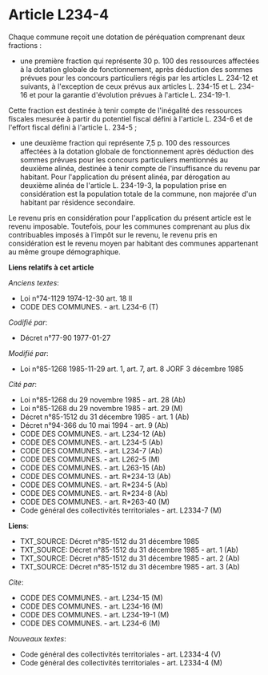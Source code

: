 # Article L234-4

Chaque commune reçoit une dotation de péréquation comprenant deux fractions :

- une première fraction qui représente 30 p. 100 des ressources affectées à la dotation globale de fonctionnement, après
déduction des sommes prévues pour les concours particuliers régis par les articles L. 234-12 et suivants, à l'exception de
ceux prévus aux articles L. 234-15 et L. 234-16 et pour la garantie d'évolution prévues à l'article L. 234-19-1.

Cette fraction est destinée à tenir compte de l'inégalité des ressources fiscales mesurée à partir du potentiel fiscal défini
à l'article L. 234-6 et de l'effort fiscal défini à l'article L. 234-5 ;

- une deuxième fraction qui représente 7,5 p. 100 des ressources affectées à la dotation globale de fonctionnement après
déduction des sommes prévues pour les concours particuliers mentionnés au deuxième alinéa, destinée à tenir compte de
l'insuffisance du revenu par habitant. Pour l'application du présent alinéa, par dérogation au deuxième alinéa de l'article
L. 234-19-3, la population prise en considération est la population totale de la commune, non majorée d'un habitant par
résidence secondaire.

Le revenu pris en considération pour l'application du présent article est le revenu imposable. Toutefois, pour les communes
comprenant au plus dix contribuables imposés à l'impôt sur le revenu, le revenu pris en considération est le revenu moyen par
habitant des communes appartenant au même groupe démographique.

**Liens relatifs à cet article**

_Anciens textes_:

  - Loi n°74-1129 1974-12-30 art. 18 II
  - CODE DES COMMUNES. - art. L234-6 (T)

_Codifié par_:

  - Décret n°77-90 1977-01-27

_Modifié par_:

  - Loi n°85-1268 1985-11-29 art. 1, art. 7, art. 8 JORF 3 décembre 1985

_Cité par_:

  - Loi n°85-1268 du 29 novembre 1985 - art. 28 (Ab)
  - Loi n°85-1268 du 29 novembre 1985 - art. 29 (M)
  - Décret n°85-1512 du 31 décembre 1985 - art. 1 (Ab)
  - Décret n°94-366 du 10 mai 1994 - art. 9 (Ab)
  - CODE DES COMMUNES. - art. L234-12 (Ab)
  - CODE DES COMMUNES. - art. L234-5 (Ab)
  - CODE DES COMMUNES. - art. L234-7 (Ab)
  - CODE DES COMMUNES. - art. L262-5 (M)
  - CODE DES COMMUNES. - art. L263-15 (Ab)
  - CODE DES COMMUNES. - art. R*234-13 (Ab)
  - CODE DES COMMUNES. - art. R*234-5 (Ab)
  - CODE DES COMMUNES. - art. R*234-8 (Ab)
  - CODE DES COMMUNES. - art. R*263-40 (M)
  - Code général des collectivités territoriales - art. L2334-7 (M)

**Liens**:

  - TXT_SOURCE: Décret n°85-1512 du 31 décembre 1985
  - TXT_SOURCE: Décret n°85-1512 du 31 décembre 1985 - art. 1 (Ab)
  - TXT_SOURCE: Décret n°85-1512 du 31 décembre 1985 - art. 2 (Ab)
  - TXT_SOURCE: Décret n°85-1512 du 31 décembre 1985 - art. 3 (Ab)

_Cite_:

  - CODE DES COMMUNES. - art. L234-15 (M)
  - CODE DES COMMUNES. - art. L234-16 (M)
  - CODE DES COMMUNES. - art. L234-19-1 (M)
  - CODE DES COMMUNES. - art. L234-6 (M)

_Nouveaux textes_:

  - Code général des collectivités territoriales - art. L2334-4 (V)
  - Code général des collectivités territoriales - art. L2334-4 (M)
